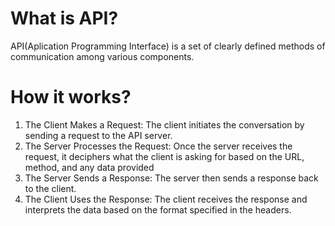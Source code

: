 # What is API?
API(Aplication Programming Interface) is a set of clearly defined methods of communication among various components.

# How it works?
1. The Client Makes a Request: The client initiates the conversation by sending a request to the API server.
2. The Server Processes the Request: Once the server receives the request, it deciphers what the client is asking for based on the URL, method, and any data provided
3. The Server Sends a Response: The server then sends a response back to the client.
4. The Client Uses the Response: The client receives the response and interprets the data based on the format specified in the headers.
